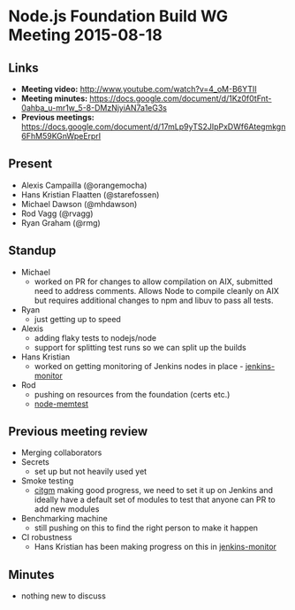# Node.js Foundation Build WG Meeting 2015-08-18

## Links

* **Meeting video:** http://www.youtube.com/watch?v=4_oM-B6YTII
* **Meeting minutes:** https://docs.google.com/document/d/1Kz0f0tFnt-0ahba_u-mr1w_5-8-DMzNjyiAN7a1eG3s
* **Previous meetings:** https://docs.google.com/document/d/17mLp9yTS2JIpPxDWf6Ategmkgn6FhM59KGnWpeErprI

## Present

* Alexis Campailla (@orangemocha)
* Hans Kristian Flaatten (@starefossen)
* Michael Dawson (@mhdawson)
* Rod Vagg (@rvagg)
* Ryan Graham (@rmg)

## Standup

* Michael
  * worked on PR for changes to allow compilation on AIX, submitted need to
    address comments. Allows Node to compile cleanly on AIX but requires
    additional changes to npm and libuv to pass all tests.
* Ryan
  * just getting up to speed
* Alexis
  * adding flaky tests to nodejs/node
  * support for splitting test runs so we can split up the builds
* Hans Kristian
  * worked on getting monitoring of Jenkins nodes in place -
    [jenkins-monitor](https://github.com/Starefossen/jenkins-monitor)
* Rod
  * pushing on resources from the foundation (certs etc.)
  * [node-memtest](https://github.com/rvagg/node-memtest)

## Previous meeting review

* Merging collaborators
* Secrets
   * set up but not heavily used yet
* Smoke testing
  * [citgm](https://github.com/nodejs/citgm) making good progress, we need to
    set it up on Jenkins and ideally have a default set of modules to test that
    anyone can PR to add new modules
* Benchmarking machine
  * still pushing on this to find the right person to make it happen
* CI robustness
  * Hans Kristian has been making progress on this in
    [jenkins-monitor](https://github.com/Starefossen/jenkins-monitor)

## Minutes

* nothing new to discuss
